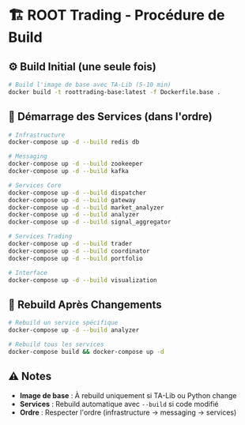 # 🏗️ ROOT Trading - Procédure de Build

## ⚙️ Build Initial (une seule fois)

```bash
# Build l'image de base avec TA-Lib (5-10 min)
docker build -t roottrading-base:latest -f Dockerfile.base .
```

## 🚀 Démarrage des Services (dans l'ordre)

```bash
# Infrastructure
docker-compose up -d --build redis db

# Messaging
docker-compose up -d --build zookeeper
docker-compose up -d --build kafka

# Services Core
docker-compose up -d --build dispatcher
docker-compose up -d --build gateway
docker-compose up -d --build market_analyzer
docker-compose up -d --build analyzer
docker-compose up -d --build signal_aggregator

# Services Trading
docker-compose up -d --build trader
docker-compose up -d --build coordinator
docker-compose up -d --build portfolio

# Interface
docker-compose up -d --build visualization
```

## 🔄 Rebuild Après Changements

```bash
# Rebuild un service spécifique
docker-compose up -d --build analyzer

# Rebuild tous les services
docker-compose build && docker-compose up -d
```

## ⚠️ Notes

- **Image de base** : À rebuild uniquement si TA-Lib ou Python change
- **Services** : Rebuild automatique avec `--build` si code modifié
- **Ordre** : Respecter l'ordre (infrastructure → messaging → services)
